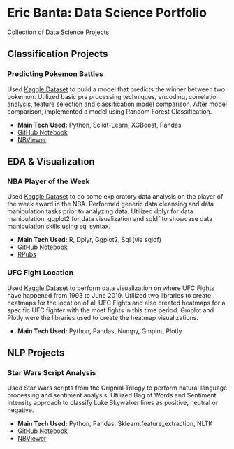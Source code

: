 # Eric Banta: Data Science Portfolio
Collection of Data Science Projects

## Classification Projects
### Predicting Pokemon Battles
Used [Kaggle Dataset](https://www.kaggle.com/terminus7/pokemon-challenge) to build a model that predicts the winner between two pokemon. Utilized basic pre processing techniques, encoding, correlation analysis, feature selection and classification model comparison. After model comparison, implemented a model using Random Forest Classification.
* __Main Tech Used:__ Python, Scikit-Learn, XGBoost, Pandas
* [GitHub Notebook](https://github.com/ericgbanta/Data-Science-Portfolio/blob/master/Notebooks/Classification/Pokemon_Battle_Prediction.ipynb)
* [NBViewer](https://nbviewer.jupyter.org/github/ericgbanta/Data-Science-Portfolio/blob/master/Notebooks/Classification/Pokemon_Battle_Prediction.ipynb)

## EDA & Visualization
### NBA Player of the Week
Used [Kaggle Dataset](https://www.kaggle.com/jacobbaruch/nba-player-of-the-week) to do some exploratory data analysis on the player of the week award in the NBA. Performed generic data cleansing and data manipulation tasks prior to analyzing data. Utilized dplyr for data manipulation, ggplot2 for data visualization and sqldf to showcase data manipulation skills using sql syntax.
* __Main Tech Used:__ R, Dplyr, Ggplot2, Sql (via sqldf)
* [GitHub Notebook](https://github.com/ericgbanta/Data-Science-Portfolio/blob/master/Notebooks/Exploration%20%26%20Visualization/POTW%20-%20EDA.Rmd)
* [RPubs](https://rpubs.com/ericbanta/nba_potw_eda)

### UFC Fight Location
Used [Kaggle Dataset](https://www.kaggle.com/rajeevw/ufcdata) to perform data visualization on where UFC Fights have happened from 1993 to June 2019. Utilized two libraries to create heatmaps for the location of all UFC Fights and also created heatmaps for a specific UFC fighter with the most fights in this time period. Gmplot and Plotly were the libraries used to create the heatmap visualizations.
* __Main Tech Used:__ Python, Pandas, Numpy, Gmplot, Plotly

## NLP Projects
### Star Wars Script Analysis
Used Star Wars scripts from the Orignial Trilogy to perform natural language processing and sentiment analysis. Utilized Bag of Words and Sentiment Intensity approach to classify Luke Skywalker lines as positive, neutral or negative.
* __Main Tech Used:__ Python, Pandas, Sklearn.feature_extraction, NLTK
* [GitHub Notebook](https://github.com/ericgbanta/Data-Science-Portfolio/blob/master/Notebooks/NLP/StarWarsNLP.ipynb)
* [NBViewer](https://nbviewer.jupyter.org/github/ericgbanta/Data-Science-Portfolio/blob/dev/Notebooks/NLP/StarWarsNLP.ipynb)
